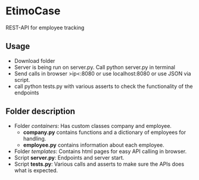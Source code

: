 # EtimoCase
REST-API for employee tracking

## Usage
- Download folder
- Server is being run on server.py. Call python server.py in terminal
- Send calls in browser >ip<:8080 or use localhost:8080 or use JSON via script.
- call python tests.py with various asserts to check the functionality of the endpoints


## Folder description 
- Folder *containers*: Has custom classes company and employee.
  - **company.py** contains functions and a dictionary of employees for handling.
  - **employee.py** contains information about each employee.
- Folder *templates*: Contains html pages for easy API calling in browser.
- Script **server.py**: Endpoints and server start.
- Script **tests.py**: Various calls and asserts to make sure the APIs does what is expected.
